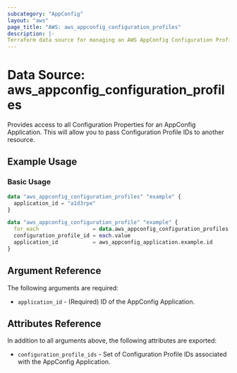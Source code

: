 ```yaml
---
subcategory: "AppConfig"
layout: "aws"
page_title: "AWS: aws_appconfig_configuration_profiles"
description: |-
Terraform data source for managing an AWS AppConfig Configuration Profiles.
---
```


# Data Source: aws_appconfig_configuration_profiles

Provides access to all Configuration Properties for an AppConfig Application. This will allow you to pass Configuration
Profile IDs to another resource.

## Example Usage

### Basic Usage

```terraform
data "aws_appconfig_configuration_profiles" "example" {
  application_id = "a1d3rpe"
}

data "aws_appconfig_configuration_profile" "example" {
  for_each                 = data.aws_appconfig_configuration_profiles.example.configuration_profile_ids
  configuration_profile_id = each.value
  application_id           = aws_appconfig_application.example.id
}
```

## Argument Reference

The following arguments are required:

* `application_id` - (Required) ID of the AppConfig Application.

## Attributes Reference

In addition to all arguments above, the following attributes are exported:

* `configuration_profile_ids` - Set of Configuration Profile IDs associated with the AppConfig Application.
